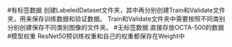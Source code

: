 #有标签数据
创建LabeledDataset文件夹，其中再分别创建Train和Validate文件夹，用来保存训练数据和验证数据。
Train和Validate文件夹中需要按照不同类别分别创建保存不同类别图像的文件夹。
#无标签数据
直接存放OCTA-500的数据
#模型权重
ResNet50预训练权重和自己的权重都保存在Weight中